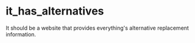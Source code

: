 # it_has_alternatives

It should be a website that provides everything's alternative replacement information.
